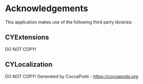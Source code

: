 # Acknowledgements
This application makes use of the following third party libraries:

## CYExtensions

DO NOT COPY!

## CYLocalization

DO NOT COPY!
Generated by CocoaPods - https://cocoapods.org
